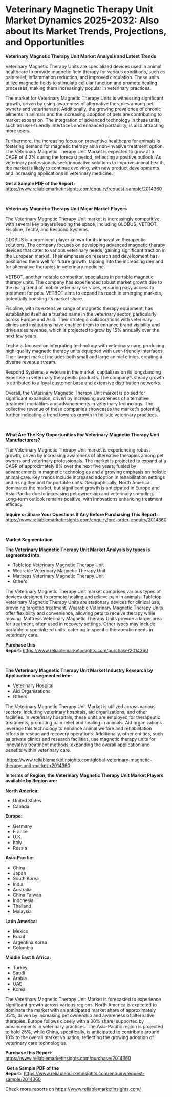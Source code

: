 <p><h1>Veterinary Magnetic Therapy Unit Market Dynamics 2025-2032: Also about Its Market Trends, Projections, and Opportunities</h1></p><p><strong>Veterinary Magnetic Therapy Unit Market Analysis and Latest Trends</strong></p>
<p><p>Veterinary Magnetic Therapy Units are specialized devices used in animal healthcare to provide magnetic field therapy for various conditions, such as pain relief, inflammation reduction, and improved circulation. These units utilize magnetic fields to stimulate cellular function and promote healing processes, making them increasingly popular in veterinary practices.</p><p>The market for Veterinary Magnetic Therapy Units is witnessing significant growth, driven by rising awareness of alternative therapies among pet owners and veterinarians. Additionally, the growing prevalence of chronic ailments in animals and the increasing adoption of pets are contributing to market expansion. The integration of advanced technology in these units, such as user-friendly interfaces and enhanced portability, is also attracting more users.</p><p>Furthermore, the increasing focus on preventive healthcare for animals is fostering demand for magnetic therapy as a non-invasive treatment option. The Veterinary Magnetic Therapy Unit Market is expected to grow at a CAGR of 4.2% during the forecast period, reflecting a positive outlook. As veterinary professionals seek innovative solutions to improve animal health, the market is likely to continue evolving, with new product developments and increasing applications in veterinary medicine.</p></p>
<p><strong>Get a Sample PDF of the Report:&nbsp;</strong> <a href="https://www.reliablemarketinsights.com/enquiry/request-sample/2014360?utm_campaign=2012&utm_medium=2&utm_source=Github&utm_content=ia&utm_term=17012025&utm_id=veterinary-magnetic-therapy-unit">https://www.reliablemarketinsights.com/enquiry/request-sample/2014360</a></p>
<p>&nbsp;</p>
<p><strong>Veterinary Magnetic Therapy Unit Major Market Players</strong></p>
<p><p>The Veterinary Magnetic Therapy Unit market is increasingly competitive, with several key players leading the space, including GLOBUS, VETBOT, Fisioline, TechV, and Respond Systems. </p><p>GLOBUS is a prominent player known for its innovative therapeutic solutions. The company focuses on developing advanced magnetic therapy devices that cater to various veterinary needs, gaining significant traction in the European market. Their emphasis on research and development has positioned them well for future growth, tapping into the increasing demand for alternative therapies in veterinary medicine.</p><p>VETBOT, another notable competitor, specializes in portable magnetic therapy units. The company has experienced robust market growth due to the rising trend of mobile veterinary services, ensuring easy access to treatment for pets. VETBOT aims to expand its reach in emerging markets, potentially boosting its market share.</p><p>Fisioline, with its extensive range of magnetic therapy equipment, has established itself as a trusted name in the veterinary sector, particularly across Europe and Asia. Their strategic collaborations with veterinary clinics and institutions have enabled them to enhance brand visibility and drive sales revenue, which is projected to grow by 15% annually over the next few years.</p><p>TechV is focused on integrating technology with veterinary care, producing high-quality magnetic therapy units equipped with user-friendly interfaces. Their target market includes both small and large animal clinics, creating a diverse revenue stream. </p><p>Respond Systems, a veteran in the market, capitalizes on its longstanding expertise in veterinary therapeutic products. The company’s steady growth is attributed to a loyal customer base and extensive distribution networks.</p><p>Overall, the Veterinary Magnetic Therapy Unit market is poised for significant expansion, driven by increasing awareness of alternative treatment modalities and advancements in veterinary technology. The collective revenue of these companies showcases the market's potential, further indicating a trend towards growth in holistic veterinary practices.</p></p>
<p>&nbsp;</p>
<p><strong>What Are The Key Opportunities For Veterinary Magnetic Therapy Unit Manufacturers?</strong></p>
<p><p>The Veterinary Magnetic Therapy Unit market is experiencing robust growth, driven by increasing awareness of alternative therapies among pet owners and veterinary professionals. The market is projected to expand at a CAGR of approximately 8% over the next five years, fueled by advancements in magnetic technologies and a growing emphasis on holistic animal care. Key trends include increased adoption in rehabilitation settings and rising demand for portable units. Geographically, North America dominates the market, but significant growth is anticipated in Europe and Asia-Pacific due to increasing pet ownership and veterinary spending. Long-term outlook remains positive, with innovations enhancing treatment efficacy.</p></p>
<p><strong>Inquire or Share Your Questions If Any Before Purchasing This Report:</strong> <a href="https://www.reliablemarketinsights.com/enquiry/pre-order-enquiry/2014360?utm_campaign=2012&utm_medium=2&utm_source=Github&utm_content=ia&utm_term=17012025&utm_id=veterinary-magnetic-therapy-unit">https://www.reliablemarketinsights.com/enquiry/pre-order-enquiry/2014360</a></p>
<p>&nbsp;</p>
<p><strong>Market Segmentation</strong></p>
<p><strong>The Veterinary Magnetic Therapy Unit Market Analysis by types is segmented into:</strong></p>
<p><ul><li>Tabletop Veterinary Magnetic Therapy Unit</li><li>Wearable Veterinary Magnetic Therapy Unit</li><li>Mattress Veterinary Magnetic Therapy Unit</li><li>Others</li></ul></p>
<p><p>The Veterinary Magnetic Therapy Unit market comprises various types of devices designed to promote healing and relieve pain in animals. Tabletop Veterinary Magnetic Therapy Units are stationary devices for clinical use, providing targeted treatment. Wearable Veterinary Magnetic Therapy Units offer flexibility and convenience, allowing pets to receive therapy while moving. Mattress Veterinary Magnetic Therapy Units provide a larger area for treatment, often used in recovery settings. Other types may include portable or specialized units, catering to specific therapeutic needs in veterinary care.</p></p>
<p><strong>Purchase this Report:&nbsp;</strong><a href="https://www.reliablemarketinsights.com/purchase/2014360?utm_campaign=2012&utm_medium=2&utm_source=Github&utm_content=ia&utm_term=17012025&utm_id=veterinary-magnetic-therapy-unit">https://www.reliablemarketinsights.com/purchase/2014360</a></p>
<p>&nbsp;</p>
<p><strong>The Veterinary Magnetic Therapy Unit Market Industry Research by Application is segmented into:</strong></p>
<p><ul><li>Veterinary Hospital</li><li>Aid Organisations</li><li>Others</li></ul></p>
<p><p>The Veterinary Magnetic Therapy Unit Market is utilized across various sectors, including veterinary hospitals, aid organizations, and other facilities. In veterinary hospitals, these units are employed for therapeutic treatments, promoting pain relief and healing in animals. Aid organizations leverage this technology to enhance animal welfare and rehabilitation efforts in rescue and recovery operations. Additionally, other entities, such as private clinics and research facilities, use magnetic therapy units for innovative treatment methods, expanding the overall application and benefits within veterinary care.</p></p>
<p><a href="https://www.reliablemarketinsights.com/global-veterinary-magnetic-therapy-unit-market-r2014360?utm_campaign=2012&utm_medium=2&utm_source=Github&utm_content=ia&utm_term=17012025&utm_id=veterinary-magnetic-therapy-unit">&nbsp;https://www.reliablemarketinsights.com/global-veterinary-magnetic-therapy-unit-market-r2014360</a></p>
<p><strong>In terms of Region, the Veterinary Magnetic Therapy Unit Market Players available by Region are:</strong></p>
<p>
    <p> <strong> North America: </strong>
        <ul>
            <li>United States</li>
            <li>Canada</li>
        </ul>
        </p> 
    <p> <strong> Europe: </strong>
        <ul>
            <li>Germany</li>
            <li>France</li>
            <li>U.K.</li>
            <li>Italy</li>
            <li>Russia</li>
        </ul>
        </p> 
    <p> <strong> Asia-Pacific: </strong>
        <ul>
            <li>China</li>
            <li>Japan</li>
            <li>South Korea</li>
            <li>India</li>
            <li>Australia</li>
            <li>China Taiwan</li>
            <li>Indonesia</li>
            <li>Thailand</li>
            <li>Malaysia</li>
        </ul>
        </p> 
    <p> <strong> Latin America: </strong>
        <ul>
            <li>Mexico</li>
            <li>Brazil</li>
            <li>Argentina Korea</li>
            <li>Colombia</li>
        </ul>
        </p> 
    <p> <strong> Middle East & Africa: </strong>
        <ul>
            <li>Turkey</li>
            <li>Saudi</li>
            <li>Arabia</li>
            <li>UAE</li>
            <li>Korea</li>
        </ul>
    </p>
    </p>
<p><p>The Veterinary Magnetic Therapy Unit Market is forecasted to experience significant growth across various regions. North America is expected to dominate the market with an anticipated market share of approximately 35%, driven by increasing pet ownership and awareness of alternative therapies. Europe follows closely with a 30% share, supported by advancements in veterinary practices. The Asia-Pacific region is projected to hold 25%, while China, specifically, is anticipated to contribute around 10% to the overall market valuation, reflecting the growing adoption of veterinary care technologies.</p></p>
<p><strong>Purchase this Report: </strong><a href="https://www.reliablemarketinsights.com/purchase/2014360?utm_campaign=2012&utm_medium=2&utm_source=Github&utm_content=ia&utm_term=17012025&utm_id=veterinary-magnetic-therapy-unit">https://www.reliablemarketinsights.com/purchase/2014360</a></p>
<p>&nbsp;<strong>Get a Sample PDF of the Report:&nbsp;&nbsp;</strong><a href="https://www.reliablemarketinsights.com/enquiry/request-sample/2014360?utm_campaign=2012&utm_medium=2&utm_source=Github&utm_content=ia&utm_term=17012025&utm_id=veterinary-magnetic-therapy-unit">https://www.reliablemarketinsights.com/enquiry/request-sample/2014360</a></p>
<p><strong></strong></p>
<p>Check more reports on <a href="https://www.reliablemarketinsights.com/?utm_campaign=2012&utm_medium=2&utm_source=Github&utm_content=ia&utm_term=17012025&utm_id=veterinary-magnetic-therapy-unit">https://www.reliablemarketinsights.com/</a></p>